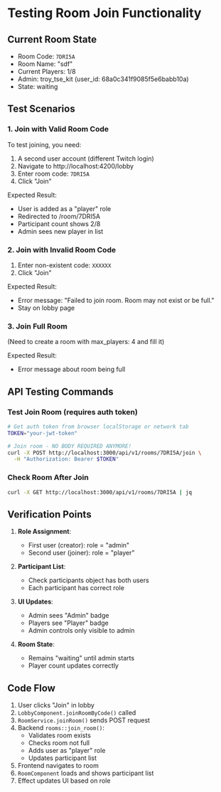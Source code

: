 # Testing Room Join Functionality

## Current Room State
- Room Code: `7DRI5A`
- Room Name: "sdf"
- Current Players: 1/8
- Admin: troy_tse_kit (user_id: 68a0c341f9085f5e6babb10a)
- State: waiting

## Test Scenarios

### 1. Join with Valid Room Code
To test joining, you need:
1. A second user account (different Twitch login)
2. Navigate to http://localhost:4200/lobby
3. Enter room code: `7DRI5A`
4. Click "Join"

Expected Result:
- User is added as a "player" role
- Redirected to /room/7DRI5A
- Participant count shows 2/8
- Admin sees new player in list

### 2. Join with Invalid Room Code
1. Enter non-existent code: `XXXXXX`
2. Click "Join"

Expected Result:
- Error message: "Failed to join room. Room may not exist or be full."
- Stay on lobby page

### 3. Join Full Room
(Need to create a room with max_players: 4 and fill it)

Expected Result:
- Error message about room being full

## API Testing Commands

### Test Join Room (requires auth token)
```bash
# Get auth token from browser localStorage or network tab
TOKEN="your-jwt-token"

# Join room - NO BODY REQUIRED ANYMORE!
curl -X POST http://localhost:3000/api/v1/rooms/7DRI5A/join \
  -H "Authorization: Bearer $TOKEN"
```

### Check Room After Join
```bash
curl -X GET http://localhost:3000/api/v1/rooms/7DRI5A | jq
```

## Verification Points

1. **Role Assignment**:
   - First user (creator): role = "admin"
   - Second user (joiner): role = "player"

2. **Participant List**:
   - Check participants object has both users
   - Each participant has correct role

3. **UI Updates**:
   - Admin sees "Admin" badge
   - Players see "Player" badge
   - Admin controls only visible to admin

4. **Room State**:
   - Remains "waiting" until admin starts
   - Player count updates correctly

## Code Flow

1. User clicks "Join" in lobby
2. `LobbyComponent.joinRoomByCode()` called
3. `RoomService.joinRoom()` sends POST request
4. Backend `rooms::join_room()`:
   - Validates room exists
   - Checks room not full
   - Adds user as "player" role
   - Updates participant list
5. Frontend navigates to room
6. `RoomComponent` loads and shows participant list
7. Effect updates UI based on role
